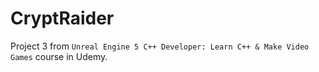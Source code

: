 # CryptRaider

Project 3 from `Unreal Engine 5 C++ Developer: Learn C++ & Make Video Games` course in Udemy.
